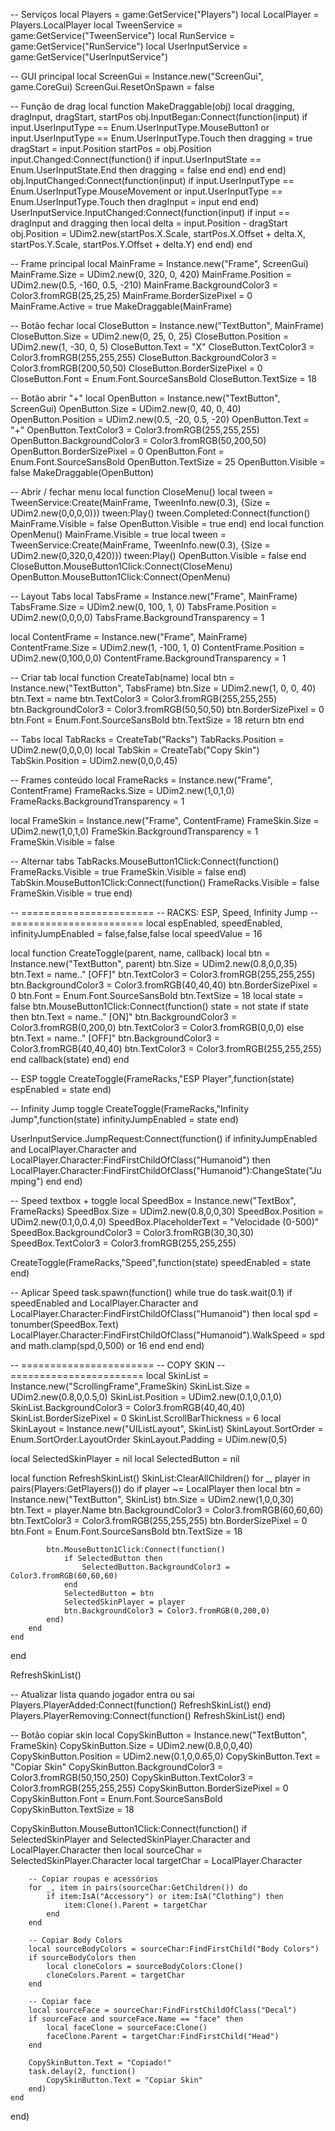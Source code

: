 -- Serviços
local Players = game:GetService("Players")
local LocalPlayer = Players.LocalPlayer
local TweenService = game:GetService("TweenService")
local RunService = game:GetService("RunService")
local UserInputService = game:GetService("UserInputService")

-- GUI principal
local ScreenGui = Instance.new("ScreenGui", game.CoreGui)
ScreenGui.ResetOnSpawn = false

-- Função de drag
local function MakeDraggable(obj)
    local dragging, dragInput, dragStart, startPos
    obj.InputBegan:Connect(function(input)
        if input.UserInputType == Enum.UserInputType.MouseButton1 or input.UserInputType == Enum.UserInputType.Touch then
            dragging = true
            dragStart = input.Position
            startPos = obj.Position
            input.Changed:Connect(function()
                if input.UserInputState == Enum.UserInputState.End then
                    dragging = false
                end
            end)
        end
    end)
    obj.InputChanged:Connect(function(input)
        if input.UserInputType == Enum.UserInputType.MouseMovement or input.UserInputType == Enum.UserInputType.Touch then
            dragInput = input
        end
    end)
    UserInputService.InputChanged:Connect(function(input)
        if input == dragInput and dragging then
            local delta = input.Position - dragStart
            obj.Position = UDim2.new(startPos.X.Scale, startPos.X.Offset + delta.X, startPos.Y.Scale, startPos.Y.Offset + delta.Y)
        end
    end)
end

-- Frame principal
local MainFrame = Instance.new("Frame", ScreenGui)
MainFrame.Size = UDim2.new(0, 320, 0, 420)
MainFrame.Position = UDim2.new(0.5, -160, 0.5, -210)
MainFrame.BackgroundColor3 = Color3.fromRGB(25,25,25)
MainFrame.BorderSizePixel = 0
MainFrame.Active = true
MakeDraggable(MainFrame)

-- Botão fechar
local CloseButton = Instance.new("TextButton", MainFrame)
CloseButton.Size = UDim2.new(0, 25, 0, 25)
CloseButton.Position = UDim2.new(1, -30, 0, 5)
CloseButton.Text = "X"
CloseButton.TextColor3 = Color3.fromRGB(255,255,255)
CloseButton.BackgroundColor3 = Color3.fromRGB(200,50,50)
CloseButton.BorderSizePixel = 0
CloseButton.Font = Enum.Font.SourceSansBold
CloseButton.TextSize = 18

-- Botão abrir "+"
local OpenButton = Instance.new("TextButton", ScreenGui)
OpenButton.Size = UDim2.new(0, 40, 0, 40)
OpenButton.Position = UDim2.new(0.5, -20, 0.5, -20)
OpenButton.Text = "+"
OpenButton.TextColor3 = Color3.fromRGB(255,255,255)
OpenButton.BackgroundColor3 = Color3.fromRGB(50,200,50)
OpenButton.BorderSizePixel = 0
OpenButton.Font = Enum.Font.SourceSansBold
OpenButton.TextSize = 25
OpenButton.Visible = false
MakeDraggable(OpenButton)

-- Abrir / fechar menu
local function CloseMenu()
    local tween = TweenService:Create(MainFrame, TweenInfo.new(0.3), {Size = UDim2.new(0,0,0,0)})
    tween:Play()
    tween.Completed:Connect(function()
        MainFrame.Visible = false
        OpenButton.Visible = true
    end)
end
local function OpenMenu()
    MainFrame.Visible = true
    local tween = TweenService:Create(MainFrame, TweenInfo.new(0.3), {Size = UDim2.new(0,320,0,420)})
    tween:Play()
    OpenButton.Visible = false
end
CloseButton.MouseButton1Click:Connect(CloseMenu)
OpenButton.MouseButton1Click:Connect(OpenMenu)

-- Layout Tabs
local TabsFrame = Instance.new("Frame", MainFrame)
TabsFrame.Size = UDim2.new(0, 100, 1, 0)
TabsFrame.Position = UDim2.new(0,0,0,0)
TabsFrame.BackgroundTransparency = 1

local ContentFrame = Instance.new("Frame", MainFrame)
ContentFrame.Size = UDim2.new(1, -100, 1, 0)
ContentFrame.Position = UDim2.new(0,100,0,0)
ContentFrame.BackgroundTransparency = 1

-- Criar tab
local function CreateTab(name)
    local btn = Instance.new("TextButton", TabsFrame)
    btn.Size = UDim2.new(1, 0, 0, 40)
    btn.Text = name
    btn.TextColor3 = Color3.fromRGB(255,255,255)
    btn.BackgroundColor3 = Color3.fromRGB(50,50,50)
    btn.BorderSizePixel = 0
    btn.Font = Enum.Font.SourceSansBold
    btn.TextSize = 18
    return btn
end

-- Tabs
local TabRacks = CreateTab("Racks")
TabRacks.Position = UDim2.new(0,0,0,0)
local TabSkin = CreateTab("Copy Skin")
TabSkin.Position = UDim2.new(0,0,0,45)

-- Frames conteúdo
local FrameRacks = Instance.new("Frame", ContentFrame)
FrameRacks.Size = UDim2.new(1,0,1,0)
FrameRacks.BackgroundTransparency = 1

local FrameSkin = Instance.new("Frame", ContentFrame)
FrameSkin.Size = UDim2.new(1,0,1,0)
FrameSkin.BackgroundTransparency = 1
FrameSkin.Visible = false

-- Alternar tabs
TabRacks.MouseButton1Click:Connect(function()
    FrameRacks.Visible = true
    FrameSkin.Visible = false
end)
TabSkin.MouseButton1Click:Connect(function()
    FrameRacks.Visible = false
    FrameSkin.Visible = true
end)

-- =======================
-- RACKS: ESP, Speed, Infinity Jump
-- =======================
local espEnabled, speedEnabled, infinityJumpEnabled = false,false,false
local speedValue = 16

local function CreateToggle(parent, name, callback)
    local btn = Instance.new("TextButton", parent)
    btn.Size = UDim2.new(0.8,0,0,35)
    btn.Text = name.." [OFF]"
    btn.TextColor3 = Color3.fromRGB(255,255,255)
    btn.BackgroundColor3 = Color3.fromRGB(40,40,40)
    btn.BorderSizePixel = 0
    btn.Font = Enum.Font.SourceSansBold
    btn.TextSize = 18
    local state = false
    btn.MouseButton1Click:Connect(function()
        state = not state
        if state then
            btn.Text = name.." [ON]"
            btn.BackgroundColor3 = Color3.fromRGB(0,200,0)
            btn.TextColor3 = Color3.fromRGB(0,0,0)
        else
            btn.Text = name.." [OFF]"
            btn.BackgroundColor3 = Color3.fromRGB(40,40,40)
            btn.TextColor3 = Color3.fromRGB(255,255,255)
        end
        callback(state)
    end)
end

-- ESP toggle
CreateToggle(FrameRacks,"ESP Player",function(state)
    espEnabled = state
end)

-- Infinity Jump toggle
CreateToggle(FrameRacks,"Infinity Jump",function(state)
    infinityJumpEnabled = state
end)

UserInputService.JumpRequest:Connect(function()
    if infinityJumpEnabled and LocalPlayer.Character and LocalPlayer.Character:FindFirstChildOfClass("Humanoid") then
        LocalPlayer.Character:FindFirstChildOfClass("Humanoid"):ChangeState("Jumping")
    end
end)

-- Speed textbox + toggle
local SpeedBox = Instance.new("TextBox", FrameRacks)
SpeedBox.Size = UDim2.new(0.8,0,0,30)
SpeedBox.Position = UDim2.new(0.1,0,0.4,0)
SpeedBox.PlaceholderText = "Velocidade (0-500)"
SpeedBox.BackgroundColor3 = Color3.fromRGB(30,30,30)
SpeedBox.TextColor3 = Color3.fromRGB(255,255,255)

CreateToggle(FrameRacks,"Speed",function(state)
    speedEnabled = state
end)

-- Aplicar Speed
task.spawn(function()
    while true do
        task.wait(0.1)
        if speedEnabled and LocalPlayer.Character and LocalPlayer.Character:FindFirstChildOfClass("Humanoid") then
            local spd = tonumber(SpeedBox.Text)
            LocalPlayer.Character:FindFirstChildOfClass("Humanoid").WalkSpeed = spd and math.clamp(spd,0,500) or 16
        end
    end
end)

-- =======================
-- COPY SKIN
-- =======================
local SkinList = Instance.new("ScrollingFrame",FrameSkin)
SkinList.Size = UDim2.new(0.8,0,0.5,0)
SkinList.Position = UDim2.new(0.1,0,0.1,0)
SkinList.BackgroundColor3 = Color3.fromRGB(40,40,40)
SkinList.BorderSizePixel = 0
SkinList.ScrollBarThickness = 6
local SkinLayout = Instance.new("UIListLayout", SkinList)
SkinLayout.SortOrder = Enum.SortOrder.LayoutOrder
SkinLayout.Padding = UDim.new(0,5)

local SelectedSkinPlayer = nil
local SelectedButton = nil

local function RefreshSkinList()
    SkinList:ClearAllChildren()
    for _, player in pairs(Players:GetPlayers()) do
        if player ~= LocalPlayer then
            local btn = Instance.new("TextButton", SkinList)
            btn.Size = UDim2.new(1,0,0,30)
            btn.Text = player.Name
            btn.BackgroundColor3 = Color3.fromRGB(60,60,60)
            btn.TextColor3 = Color3.fromRGB(255,255,255)
            btn.BorderSizePixel = 0
            btn.Font = Enum.Font.SourceSansBold
            btn.TextSize = 18

            btn.MouseButton1Click:Connect(function()
                if SelectedButton then
                    SelectedButton.BackgroundColor3 = Color3.fromRGB(60,60,60)
                end
                SelectedButton = btn
                SelectedSkinPlayer = player
                btn.BackgroundColor3 = Color3.fromRGB(0,200,0)
            end)
        end
    end
end

RefreshSkinList()

-- Atualizar lista quando jogador entra ou sai
Players.PlayerAdded:Connect(function()
    RefreshSkinList()
end)
Players.PlayerRemoving:Connect(function()
    RefreshSkinList()
end)

-- Botão copiar skin
local CopySkinButton = Instance.new("TextButton", FrameSkin)
CopySkinButton.Size = UDim2.new(0.8,0,0,40)
CopySkinButton.Position = UDim2.new(0.1,0,0.65,0)
CopySkinButton.Text = "Copiar Skin"
CopySkinButton.BackgroundColor3 = Color3.fromRGB(50,150,250)
CopySkinButton.TextColor3 = Color3.fromRGB(255,255,255)
CopySkinButton.BorderSizePixel = 0
CopySkinButton.Font = Enum.Font.SourceSansBold
CopySkinButton.TextSize = 18

CopySkinButton.MouseButton1Click:Connect(function()
    if SelectedSkinPlayer and SelectedSkinPlayer.Character and LocalPlayer.Character then
        local sourceChar = SelectedSkinPlayer.Character
        local targetChar = LocalPlayer.Character

        -- Copiar roupas e acessórios
        for _, item in pairs(sourceChar:GetChildren()) do
            if item:IsA("Accessory") or item:IsA("Clothing") then
                item:Clone().Parent = targetChar
            end
        end

        -- Copiar Body Colors
        local sourceBodyColors = sourceChar:FindFirstChild("Body Colors")
        if sourceBodyColors then
            local cloneColors = sourceBodyColors:Clone()
            cloneColors.Parent = targetChar
        end

        -- Copiar face
        local sourceFace = sourceChar:FindFirstChildOfClass("Decal")
        if sourceFace and sourceFace.Name == "face" then
            local faceClone = sourceFace:Clone()
            faceClone.Parent = targetChar:FindFirstChild("Head")
        end

        CopySkinButton.Text = "Copiado!"
        task.delay(2, function()
            CopySkinButton.Text = "Copiar Skin"
        end)
    end
end)
